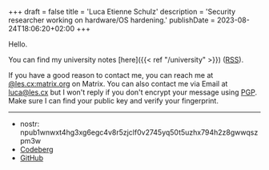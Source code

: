 +++
draft = false
title = 'Luca Etienne Schulz'
description = 'Security researcher working on hardware/OS hardening.'
publishDate = 2023-08-24T18:06:20+02:00
+++

Hello.

You can find my university notes [here]({{< ref "/university" >}}) ([RSS](/university/index.xml)).

If you have a good reason to contact me, you can reach me at [@les.cx:matrix.org](https://matrix.to/#/@les.cx:matrix.org) on Matrix. You can also contact me via Email at [luca@les.cx](mailto:luca@les.cx) but I won't reply if you don't encrypt your message using [PGP](https://www.les.cx/.well-known/openpgpkey/hu/wbp7trgro48kdyd9oi1ykze9zj5hpqwb). Make sure I can find your public key and verify your fingerprint.

---

* nostr: npub1wnwxt4hg3xg6egc4v8r5zjclf0v2745yq50t5uzhx794h2z8gwwqszpm3w
* [Codeberg](https://codeberg.org/les)
* [GitHub](https://github.com/lescx)
